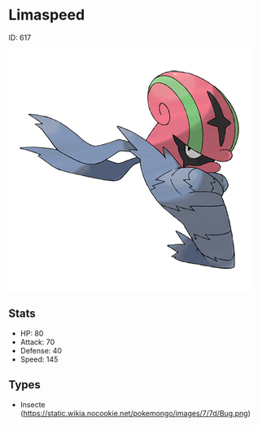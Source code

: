 # Limaspeed


ID: 617

![](https://raw.githubusercontent.com/PokeAPI/sprites/master/sprites/pokemon/other/official-artwork/617.png "Limaspeed")

## Stats


 - HP: 80
 - Attack: 70
 - Defense: 40
 - Speed: 145

## Types


 - Insecte (https://static.wikia.nocookie.net/pokemongo/images/7/7d/Bug.png)

